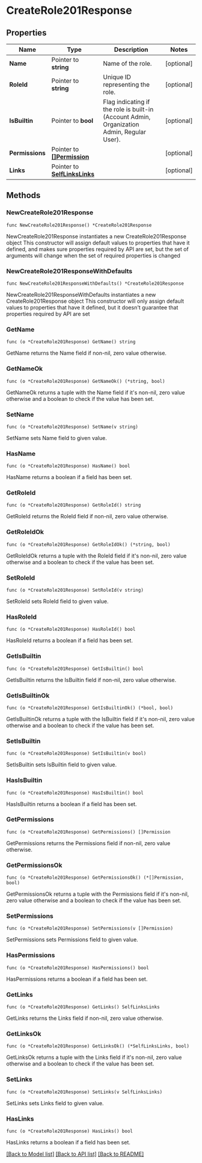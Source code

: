# CreateRole201Response

## Properties

Name | Type | Description | Notes
------------ | ------------- | ------------- | -------------
**Name** | Pointer to **string** | Name of the role. | [optional] 
**RoleId** | Pointer to **string** | Unique ID representing the role. | [optional] 
**IsBuiltin** | Pointer to **bool** | Flag indicating if the role is built-in (Account Admin, Organization Admin, Regular User). | [optional] 
**Permissions** | Pointer to [**[]Permission**](Permission.md) |  | [optional] 
**Links** | Pointer to [**SelfLinksLinks**](SelfLinksLinks.md) |  | [optional] 

## Methods

### NewCreateRole201Response

`func NewCreateRole201Response() *CreateRole201Response`

NewCreateRole201Response instantiates a new CreateRole201Response object
This constructor will assign default values to properties that have it defined,
and makes sure properties required by API are set, but the set of arguments
will change when the set of required properties is changed

### NewCreateRole201ResponseWithDefaults

`func NewCreateRole201ResponseWithDefaults() *CreateRole201Response`

NewCreateRole201ResponseWithDefaults instantiates a new CreateRole201Response object
This constructor will only assign default values to properties that have it defined,
but it doesn't guarantee that properties required by API are set

### GetName

`func (o *CreateRole201Response) GetName() string`

GetName returns the Name field if non-nil, zero value otherwise.

### GetNameOk

`func (o *CreateRole201Response) GetNameOk() (*string, bool)`

GetNameOk returns a tuple with the Name field if it's non-nil, zero value otherwise
and a boolean to check if the value has been set.

### SetName

`func (o *CreateRole201Response) SetName(v string)`

SetName sets Name field to given value.

### HasName

`func (o *CreateRole201Response) HasName() bool`

HasName returns a boolean if a field has been set.

### GetRoleId

`func (o *CreateRole201Response) GetRoleId() string`

GetRoleId returns the RoleId field if non-nil, zero value otherwise.

### GetRoleIdOk

`func (o *CreateRole201Response) GetRoleIdOk() (*string, bool)`

GetRoleIdOk returns a tuple with the RoleId field if it's non-nil, zero value otherwise
and a boolean to check if the value has been set.

### SetRoleId

`func (o *CreateRole201Response) SetRoleId(v string)`

SetRoleId sets RoleId field to given value.

### HasRoleId

`func (o *CreateRole201Response) HasRoleId() bool`

HasRoleId returns a boolean if a field has been set.

### GetIsBuiltin

`func (o *CreateRole201Response) GetIsBuiltin() bool`

GetIsBuiltin returns the IsBuiltin field if non-nil, zero value otherwise.

### GetIsBuiltinOk

`func (o *CreateRole201Response) GetIsBuiltinOk() (*bool, bool)`

GetIsBuiltinOk returns a tuple with the IsBuiltin field if it's non-nil, zero value otherwise
and a boolean to check if the value has been set.

### SetIsBuiltin

`func (o *CreateRole201Response) SetIsBuiltin(v bool)`

SetIsBuiltin sets IsBuiltin field to given value.

### HasIsBuiltin

`func (o *CreateRole201Response) HasIsBuiltin() bool`

HasIsBuiltin returns a boolean if a field has been set.

### GetPermissions

`func (o *CreateRole201Response) GetPermissions() []Permission`

GetPermissions returns the Permissions field if non-nil, zero value otherwise.

### GetPermissionsOk

`func (o *CreateRole201Response) GetPermissionsOk() (*[]Permission, bool)`

GetPermissionsOk returns a tuple with the Permissions field if it's non-nil, zero value otherwise
and a boolean to check if the value has been set.

### SetPermissions

`func (o *CreateRole201Response) SetPermissions(v []Permission)`

SetPermissions sets Permissions field to given value.

### HasPermissions

`func (o *CreateRole201Response) HasPermissions() bool`

HasPermissions returns a boolean if a field has been set.

### GetLinks

`func (o *CreateRole201Response) GetLinks() SelfLinksLinks`

GetLinks returns the Links field if non-nil, zero value otherwise.

### GetLinksOk

`func (o *CreateRole201Response) GetLinksOk() (*SelfLinksLinks, bool)`

GetLinksOk returns a tuple with the Links field if it's non-nil, zero value otherwise
and a boolean to check if the value has been set.

### SetLinks

`func (o *CreateRole201Response) SetLinks(v SelfLinksLinks)`

SetLinks sets Links field to given value.

### HasLinks

`func (o *CreateRole201Response) HasLinks() bool`

HasLinks returns a boolean if a field has been set.


[[Back to Model list]](../README.md#documentation-for-models) [[Back to API list]](../README.md#documentation-for-api-endpoints) [[Back to README]](../README.md)


